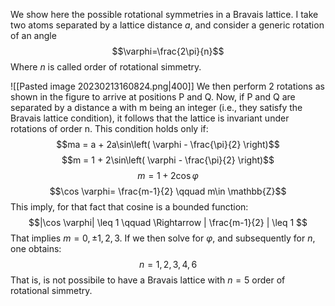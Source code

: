 We show here the possible rotational symmetries in a Bravais lattice. 
I take two atoms separated by a lattice distance $a$,  and consider a generic rotation of an angle
$$\varphi=\frac{2\pi}{n}$$
Where $n$ is called order of rotational simmetry.

![[Pasted image 20230213160824.png|400]]
We then perform 2 rotations as shown in the figure to arrive at positions P and Q. Now, if P and Q are separated by a distance a with m being an integer (i.e., they satisfy the Bravais lattice condition), it follows that the lattice is invariant under rotations of order n.
This condition holds only if:
$$ma = a + 2a\sin\left( \varphi - \frac{\pi}{2} \right)$$
$$m = 1 + 2\sin\left( \varphi - \frac{\pi}{2} \right)$$
$$m = 1 + 2\cos \varphi$$
$$\cos \varphi= \frac{m-1}{2} \qquad m\in \mathbb{Z}$$
This imply, for that fact that cosine is a bounded function:
$$|\cos \varphi| \leq 1 \qquad \Rightarrow
| \frac{m-1}{2} | \leq 1 $$
That implies $m=0, \pm 1, 2, 3$. If we then solve for $\varphi$, and subsequently for $n$, one obtains:
$$n=1,2,3,4,6$$
That is, is not possibile to have a Bravais lattice with $n=5$ order of rotational simmetry.

